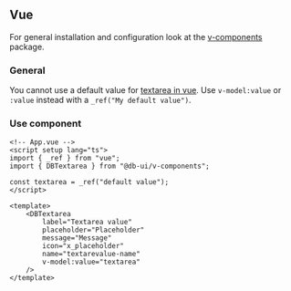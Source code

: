 ## Vue

For general installation and configuration look at the [v-components](https://www.npmjs.com/package/@db-ui/v-components) package.

### General

You cannot use a default value for [textarea in vue](https://vuejs.org/guide/essentials/forms.html#multiline-text).
Use `v-model:value` or `:value` instead with a `_ref("My default value")`.

### Use component

```vue App.vue
<!-- App.vue -->
<script setup lang="ts">
import { _ref } from "vue";
import { DBTextarea } from "@db-ui/v-components";

const textarea = _ref("default value");
</script>

<template>
	<DBTextarea
		label="Textarea value"
		placeholder="Placeholder"
		message="Message"
		icon="x_placeholder"
		name="textarevalue-name"
		v-model:value="textarea"
	/>
</template>
```
